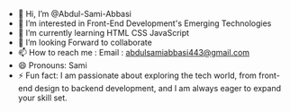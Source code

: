 - 👋 Hi, I’m @Abdul-Sami-Abbasi
- 👀 I’m interested in Front-End Development's Emerging Technologies
- 🌱 I’m currently learning HTML CSS JavaScript
- 💞️ I’m looking Forward to collaborate
- 📫 How to reach me : Email : abdulsamiabbasi443@gmail.com
- 😄 Pronouns: Sami
- ⚡ Fun fact: I am passionate about exploring the tech world, from front-end design to backend development, and I am always eager to expand your skill set.
